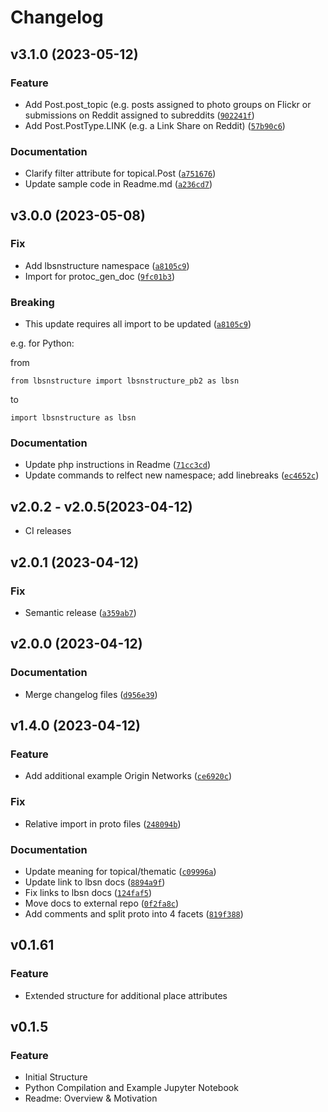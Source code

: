# Changelog

<!--next-version-placeholder-->

## v3.1.0 (2023-05-12)
### Feature
* Add Post.post_topic (e.g. posts assigned to photo groups on Flickr or submissions on Reddit assigned to subreddits ([`902241f`](https://github.com/Sieboldianus/lbsnstructure/commit/902241ff7f0b80b9f2bc2875fd36387c918f5c03))
* Add Post.PostType.LINK (e.g. a Link Share on Reddit) ([`57b90c6`](https://github.com/Sieboldianus/lbsnstructure/commit/57b90c69faa484d6440607c0a15e36f1b1f4c5f9))

### Documentation
* Clarify filter attribute for topical.Post ([`a751676`](https://github.com/Sieboldianus/lbsnstructure/commit/a75167672a26afc5681e423c3340230139b0f530))
* Update sample code in Readme.md ([`a236cd7`](https://github.com/Sieboldianus/lbsnstructure/commit/a236cd7f299330dbe50dd3a51bf305072808d850))

## v3.0.0 (2023-05-08)
### Fix
* Add lbsnstructure namespace ([`a8105c9`](https://github.com/Sieboldianus/lbsnstructure/commit/a8105c990e9007fb8737cad261e3459df3eb24ad))
* Import for protoc_gen_doc ([`9fc01b3`](https://github.com/Sieboldianus/lbsnstructure/commit/9fc01b341e0a0f480522775f801be8544799f03d))

### Breaking
* This update requires all import to be updated ([`a8105c9`](https://github.com/Sieboldianus/lbsnstructure/commit/a8105c990e9007fb8737cad261e3459df3eb24ad))

e.g. for Python:

from
```
from lbsnstructure import lbsnstructure_pb2 as lbsn
```

to
```
import lbsnstructure as lbsn
```

### Documentation
* Update php instructions in Readme ([`71cc3cd`](https://github.com/Sieboldianus/lbsnstructure/commit/71cc3cd3931fe170ae171d14f6ba2018241560dd))
* Update commands to relfect new namespace; add linebreaks ([`ec4652c`](https://github.com/Sieboldianus/lbsnstructure/commit/ec4652cd35a5bedfa49b2f8df2a1f54794fd328c))

## v2.0.2 - v2.0.5(2023-04-12)

- CI releases

## v2.0.1 (2023-04-12)
### Fix
* Semantic release ([`a359ab7`](https://github.com/Sieboldianus/lbsnstructure/commit/a359ab782ff12a9ca024f0f43ddddd0e57fed463))

## v2.0.0 (2023-04-12)
### Documentation
* Merge changelog files ([`d956e39`](https://github.com/Sieboldianus/lbsnstructure/commit/d956e39fdb07cf9cf6b75cb47a412b50ba91b90a))

## v1.4.0 (2023-04-12)
### Feature
* Add additional example Origin Networks ([`ce6920c`](https://github.com/Sieboldianus/lbsnstructure/commit/ce6920c416005ff998f0e9e1e77abc58b3c76063))

### Fix
* Relative import in proto files ([`248094b`](https://github.com/Sieboldianus/lbsnstructure/commit/248094b944323bd885bcfdb93739efc381f321bb))

### Documentation
* Update meaning for topical/thematic ([`c09996a`](https://github.com/Sieboldianus/lbsnstructure/commit/c09996aef572ea8a531963d34377f5e7d1665a5a))
* Update link to lbsn docs ([`8894a9f`](https://github.com/Sieboldianus/lbsnstructure/commit/8894a9fe260bd67dafcc6e36c408500f4dbfff81))
* Fix links to lbsn docs ([`124faf5`](https://github.com/Sieboldianus/lbsnstructure/commit/124faf534f74caf0d333a3e9584e56f0751ab7e9))
* Move docs to external repo ([`0f2fa8c`](https://github.com/Sieboldianus/lbsnstructure/commit/0f2fa8c9ee02ed2a05d5ef96c38e86337554f696))
* Add comments and split proto into 4 facets ([`819f388`](https://github.com/Sieboldianus/lbsnstructure/commit/819f388187b7bbd40678cd951ed94c3c3feb6994))

## v0.1.61
### Feature
* Extended structure for additional place attributes

## v0.1.5
### Feature
* Initial Structure
* Python Compilation and Example Jupyter Notebook
* Readme: Overview & Motivation